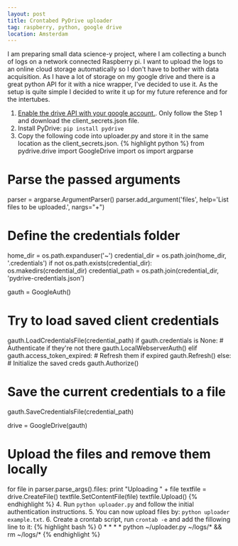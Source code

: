 ```yaml
---
layout: post
title: Crontabed PyDrive uploader
tag: raspberry, python, google drive
location: Amsterdam
---
```

I am preparing small data science-y project, where I am collecting a bunch of logs on a network connected Raspberry pi. I want to upload the logs to an online cloud storage automatically so I don't have to bother with data acquisition.
As I have a lot of storage on my google drive and there is a great python API for it with a nice wrapper, I've decided to use it.
As the setup is quite simple I decided to write it up for my future reference and for the intertubes.

1. [Enable the drive API with your google account.](https://developers.google.com/drive/v3/web/quickstart/python#step_1_turn_on_the_api_name). Only follow the Step 1 and download the client_secrets.json file.
2. Install PyDrive: ```pip install pydrive```
3. Copy the following code into uploader.py and store it in the same location as the client_secrets.json.
{% highlight python %}
from pydrive.drive import GoogleDrive
import os
import argparse

# Parse the passed arguments
parser = argparse.ArgumentParser()
parser.add_argument('files', help='List files to be uploaded.', nargs="+")

# Define the credentials folder
home_dir = os.path.expanduser('~')
credential_dir = os.path.join(home_dir, '.credentials')
if not os.path.exists(credential_dir):
    os.makedirs(credential_dir)
credential_path = os.path.join(credential_dir, 'pydrive-credentials.json')

gauth = GoogleAuth()
# Try to load saved client credentials
gauth.LoadCredentialsFile(credential_path)
if gauth.credentials is None:
    # Authenticate if they're not there
    gauth.LocalWebserverAuth()
elif gauth.access_token_expired:
    # Refresh them if expired
    gauth.Refresh()
else:
    # Initialize the saved creds
    gauth.Authorize()
# Save the current credentials to a file
gauth.SaveCredentialsFile(credential_path)

drive = GoogleDrive(gauth)

# Upload the files and remove them locally
for file in parser.parse_args().files:
    print "Uploading " + file
    textfile = drive.CreateFile()
    textfile.SetContentFile(file)
    textfile.Upload()
{% endhighlight %}
4. Run ```python uploader.py``` and follow the initial authentication instructions.
5. You can now upload files by: ```python uploader example.txt```.
6. Create a crontab script, run ```crontab -e``` and add the fillowing line to it:
{% highlight bash %}
0 * * * * python ~/uploader.py ~/logs/* && rm ~/logs/*
{% endhighlight %}
